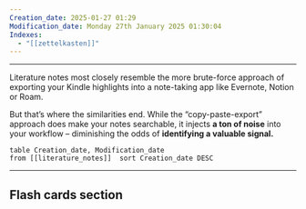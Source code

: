 ```yaml
---
Creation_date: 2025-01-27 01:29
Modification_date: Monday 27th January 2025 01:30:04
Indexes:
  - "[[zettelkasten]]"
---
```


----

Literature notes most closely resemble the more brute-force approach of exporting your Kindle highlights into a note-taking app like Evernote, Notion or Roam.

But that’s where the similarities end. While the “copy-paste-export” approach does make your notes searchable, it injects **a ton of noise** into your workflow – diminishing the odds of **identifying a valuable signal.**

```dataview
table Creation_date, Modification_date
from [[literature_notes]]  sort Creation_date DESC
```























---
## Flash cards section
